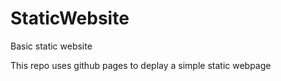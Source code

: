 # StaticWebsite
Basic static website

This repo uses github pages to deplay a simple static webpage
